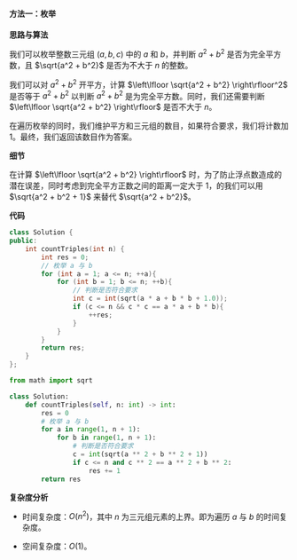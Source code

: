 #### 方法一：枚举

**思路与算法**

我们可以枚举整数三元组 $(a, b, c)$ 中的 $a$ 和 $b$，并判断 $a^2 + b^2$ 是否为完全平方数，且 $\sqrt{a^2 + b^2}$ 是否为不大于 $n$ 的整数。

我们可以对 $a^2 + b^2$ 开平方，计算 $\left\lfloor \sqrt{a^2 + b^2} \right\rfloor^2$ 是否等于 $a^2 + b^2$ 以判断 $a^2 + b^2$ 是为完全平方数。同时，我们还需要判断 $\left\lfloor \sqrt{a^2 + b^2} \right\rfloor$ 是否不大于 $n$。

在遍历枚举的同时，我们维护平方和三元组的数目，如果符合要求，我们将计数加 $1$。最终，我们返回该数目作为答案。

**细节**

在计算 $\left\lfloor \sqrt{a^2 + b^2} \right\rfloor$ 时，为了防止浮点数造成的潜在误差，同时考虑到完全平方正数之间的距离一定大于 $1$，的我们可以用 $\sqrt{a^2 + b^2 + 1}$ 来替代 $\sqrt{a^2 + b^2}$。

**代码**

```C++ [sol1-C++]
class Solution {
public:
    int countTriples(int n) {
        int res = 0;
        // 枚举 a 与 b
        for (int a = 1; a <= n; ++a){
            for (int b = 1; b <= n; ++b){
                // 判断是否符合要求
                int c = int(sqrt(a * a + b * b + 1.0));
                if (c <= n && c * c == a * a + b * b){
                    ++res;
                }
            }
        }
        return res;
    }
};
```

```Python [sol1-Python3]
from math import sqrt

class Solution:
    def countTriples(self, n: int) -> int:
        res = 0
        # 枚举 a 与 b
        for a in range(1, n + 1):
            for b in range(1, n + 1):
                # 判断是否符合要求
                c = int(sqrt(a ** 2 + b ** 2 + 1))
                if c <= n and c ** 2 == a ** 2 + b ** 2:
                    res += 1
        return res
```

**复杂度分析**

- 时间复杂度：$O(n^2)$，其中 $n$ 为三元组元素的上界。即为遍历 $a$ 与 $b$ 的时间复杂度。

- 空间复杂度：$O(1)$。